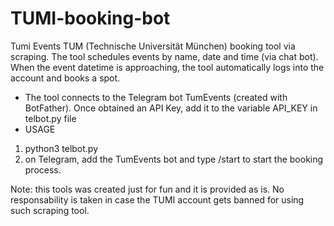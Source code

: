 # TUMI-booking-bot
Tumi Events TUM (Technische Universität München) booking tool via scraping.
The tool schedules events by name, date and time (via chat bot).
When the event datetime is approaching, the tool automatically logs into the account and books a spot.

* The tool connects to the Telegram bot TumEvents (created with BotFather).
Once obtained an API Key, add it to the variable API_KEY in  telbot.py file
* USAGE
1. python3 telbot.py
2. on Telegram, add the TumEvents bot and type /start to start the booking process.

Note: this tools was created just for fun and it is provided as is. No responsability is taken in case the TUMI account gets banned for using such scraping tool.
